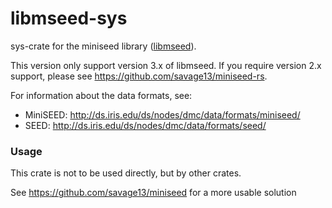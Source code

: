 libmseed-sys
===============

sys-crate for the miniseed library ([libmseed](https://github.com/EarthScope/libmseed)).

This version only support version 3.x of libmseed.  If you require version 2.x support, please see https://github.com/savage13/miniseed-rs.

For information about the data formats, see:

- MiniSEED: http://ds.iris.edu/ds/nodes/dmc/data/formats/miniseed/
- SEED: http://ds.iris.edu/ds/nodes/dmc/data/formats/seed/

### Usage

This crate is not to be used directly, but by other crates.

See https://github.com/savage13/miniseed for a more usable solution

